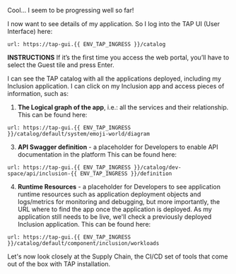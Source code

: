 Cool... I seem to be progressing well so far!

I now want to see details of my application. 
So I log into the TAP UI (User Interface) here:
```dashboard:open-url
url: https://tap-gui.{{ ENV_TAP_INGRESS }}/catalog
```

**INSTRUCTIONS**
If it’s the first time you access the web portal, you’ll have to select the Guest tile and press Enter.

I can see the TAP catalog with all the applications deployed, including my Inclusion application.
I can click on my Inclusion app and access pieces of information, such as:

1. **The Logical graph of the app**, i.e.: all the services and their relationship.
   This can be found here:
```dashboard:open-url
url: https://tap-gui.{{ ENV_TAP_INGRESS }}/catalog/default/system/emoji-world/diagram
```

3. **API Swagger definition** - a placeholder for Developers to enable API documentation in the platform
This can be found here:
```dashboard:open-url
url: https://tap-gui.{{ ENV_TAP_INGRESS }}/catalog/dev-space/api/inclusion-{{ ENV_TAP_INGRESS }}/definition
```

4. **Runtime Resources** - a placeholder for Developers to see application runtime resources such as application deployment objects and logs/metrics for monitoring and debugging, but more importantly, the URL where to find the app once the application is deployed. 
As my application still needs to be live, we'll check a previously deployed Inclusion application.
This can be found here:
```dashboard:open-url
url: https://tap-gui.{{ ENV_TAP_INGRESS }}/catalog/default/component/inclusion/workloads
```

Let's now look closely at the Supply Chain, the CI/CD set of tools that come out of the box with TAP installation.
